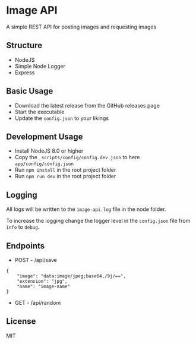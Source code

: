 # Image API

A simple REST API for posting images and requesting images

## Structure
- NodeJS
- Simple Node Logger
- Express

## Basic Usage
- Download the latest release from the GitHub releases page
- Start the executable
- Update the `config.json` to your likings

## Development Usage
- Install NodeJS 8.0 or higher
- Copy the `_scripts/config/config.dev.json` to here `app/config/config.json`
- Run `npm install` in the root project folder
- Run `npm run dev` in the root project folder

## Logging
All logs will be written to the `image-api.log` file in the node folder.

To increase the logging change the logger level in the `config.json` file from `info` to `debug`.

## Endpoints
- POST - /api/save
```
{
    "image": "data:image/jpeg;base64,/9j/==",
    "extension": "jpg",
    "name": "image-name"
}
```

- GET - /api/random

## License

MIT
